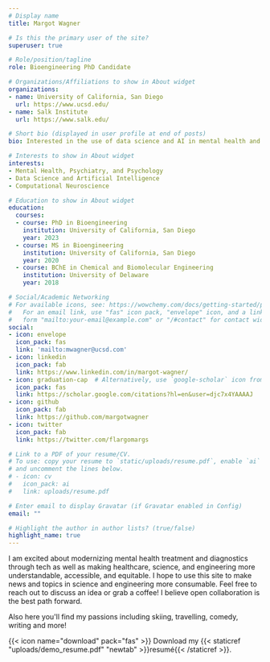 ```yaml
---
# Display name
title: Margot Wagner

# Is this the primary user of the site?
superuser: true

# Role/position/tagline
role: Bioengineering PhD Candidate

# Organizations/Affiliations to show in About widget
organizations:
- name: University of California, San Diego
  url: https://www.ucsd.edu/
- name: Salk Institute
  url: https://www.salk.edu/

# Short bio (displayed in user profile at end of posts)
bio: Interested in the use of data science and AI in mental health and using neuroscience to inspire next generation AI tools. 

# Interests to show in About widget
interests:
- Mental Health, Psychiatry, and Psychology
- Data Science and Artificial Intelligence
- Computational Neuroscience

# Education to show in About widget
education:
  courses:
  - course: PhD in Bioengineering
    institution: University of California, San Diego
    year: 2023
  - course: MS in Bioengineering 
    institution: University of California, San Diego
    year: 2020
  - course: BChE in Chemical and Biomolecular Engineering 
    institution: University of Delaware
    year: 2018

# Social/Academic Networking
# For available icons, see: https://wowchemy.com/docs/getting-started/page-builder/#icons
#   For an email link, use "fas" icon pack, "envelope" icon, and a link in the
#   form "mailto:your-email@example.com" or "/#contact" for contact widget.
social:
- icon: envelope
  icon_pack: fas
  link: 'mailto:mwagner@ucsd.com'
- icon: linkedin
  icon_pack: fab
  link: https://www.linkedin.com/in/margot-wagner/
- icon: graduation-cap  # Alternatively, use `google-scholar` icon from `ai` icon pack
  icon_pack: fas
  link: https://scholar.google.com/citations?hl=en&user=djc7x4YAAAAJ
- icon: github
  icon_pack: fab
  link: https://github.com/margotwagner
- icon: twitter
  icon_pack: fab
  link: https://twitter.com/flargomargs

# Link to a PDF of your resume/CV.
# To use: copy your resume to `static/uploads/resume.pdf`, enable `ai` icons in `params.toml`, 
# and uncomment the lines below.
# - icon: cv
#   icon_pack: ai
#   link: uploads/resume.pdf

# Enter email to display Gravatar (if Gravatar enabled in Config)
email: ""

# Highlight the author in author lists? (true/false)
highlight_name: true
---
```


I am excited about modernizing mental health treatment and diagnostics through tech as well as making healthcare, science, and engineering more understandable, accessible, and equitable. I hope to use this site to make news and topics in science and engineering more consumable. Feel free to reach out to discuss an idea or grab a coffee! I believe open collaboration is the best path forward.

Also here you'll find my passions including skiing, travelling, comedy, writing and more!

{{< icon name="download" pack="fas" >}} Download my {{< staticref "uploads/demo_resume.pdf" "newtab" >}}resumé{{< /staticref >}}.
